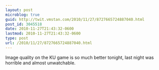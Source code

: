 ```yaml
---
layout: post
microblog: true
guid: http://twit.vmstan.com/2010/11/27/8727665724887040.html
post_id: 3045518
date: 2010-11-27T21:43:32-0600
lastmod: 2010-11-27T21:43:32-0600
type: post
url: /2010/11/27/8727665724887040.html
---
```

Image quality on the KU game is so much better tonight, last night was horrible and almost unwatchable.
